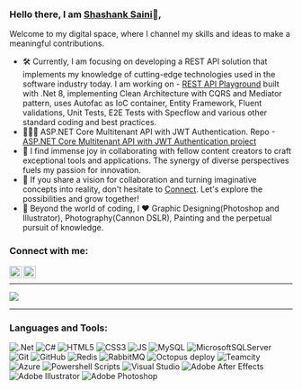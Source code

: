 ### Hello there, I am  <a href="https://in.linkedin.com/in/shashanksaini203">Shashank Saini</a>👋,

Welcome to my digital space, where I channel my skills and ideas to make a meaningful contributions.

- 🛠️ Currently, I am focusing on developing a REST API solution that implements my knowledge of cutting-edge technologies used in the software industry today. I am working on - [REST API Playground](https://github.com/ShashankSaini203/RestApiPlayground) built with .Net 8, implementing Clean Architecture with CQRS and Mediator pattern, uses Autofac as IoC container, Entity Framework, Fluent validations, Unit Tests, E2E Tests with Specflow and various other standard coding and best practices.
- 👨🏻‍💻 ASP.NET Core Multitenant API with JWT Authentication. Repo -[ASP.NET Core Multitenant API with JWT Authentication project](https://github.com/ShashankSaini203/Multitenant-API-with-JWT-Authentication-.NETCore5.0)
- 🌱 I find immense joy in collaborating with fellow content creators to craft exceptional tools and applications. The synergy of diverse perspectives fuels my passion for innovation.
- 💬 If you share a vision for collaboration and turning imaginative concepts into reality, don't hesitate to [Connect](https://in.linkedin.com/in/shashanksaini203). Let's explore the possibilities and grow together!
- 🥷 Beyond the world of coding, I :heart: Graphic Designing(Photoshop and Illustrator), Photography(Cannon DSLR), Painting and the perpetual pursuit of knowledge.

### Connect with me:

[<img align="left" alt="Shashank Saini-LinkedIn" width="22px" src="https://github.com/ShashankSaini203/ShashankSaini203/assets/85224795/39755a26-7e0e-4485-9308-7d662f42e11c" />](https://in.linkedin.com/in/shashanksaini203)
[<img align="left" alt="Shashank Saini-Instagram" width="22px" src="https://github.com/ShashankSaini203/ShashankSaini203/assets/85224795/46260184-f022-4807-99f2-014da057b014" />](https://www.instagram.com/shashank.evolution)

<br />

---

![](https://github-readme-stats.vercel.app/api/top-langs/?username=ShashankSaini203&theme=light&hide_border=false&include_all_commits=yes&count_private=false&layout=compact)

---
### Languages and Tools:

![.Net](https://img.shields.io/badge/.NET-5C2D91?style=for-the-badge&logo=.net&logoColor=white) 
![C#](https://img.shields.io/badge/c%23-%23239120.svg?style=for-the-badge&logo=c-sharp&logoColor=white) 
![HTML5](https://img.shields.io/badge/html5-%23E34F26.svg?style=for-the-badge&logo=html5&logoColor=white) 
![CSS3](https://img.shields.io/badge/CSS3-1572B6?style=for-the-badge&logo=css3&logoColor=white)
![JS](https://img.shields.io/badge/Javascript-F7DF1E?style=for-the-badge&logo=Javascript&logoColor=black)
![MySQL](https://img.shields.io/badge/mysql-%2300f.svg?style=for-the-badge&logo=mysql&logoColor=white) 
![MicrosoftSQLServer](https://img.shields.io/badge/Microsoft%20SQL%20Sever-CC2927?style=for-the-badge&logo=microsoft%20sql%20server&logoColor=white) 
![Git](https://img.shields.io/badge/Git-F05032?style=for-the-badge&logo=git&logoColor=white)
![GitHub](https://img.shields.io/badge/GitHub-181717?style=for-the-badge&logo=github&logoColor=white)
![Redis](https://img.shields.io/badge/redis-%23DD0031.svg?style=for-the-badge&logo=redis&logoColor=white) 
![RabbitMQ](https://img.shields.io/badge/RabbitMQ-FF6600?style=for-the-badge&logo=RabbitMQ&logoColor=white)
![Octopus deploy](https://img.shields.io/badge/Octopus%20deploy-2F93E0?style=for-the-badge&logo=octopusdeploy&logoColor=white)
![Teamcity](https://img.shields.io/badge/TeamCity-000000?style=for-the-badge&logo=TeamCity&logoColor=white)
![Azure](https://img.shields.io/badge/azure-%230072C6.svg?style=for-the-badge&logo=azure-devops&logoColor=white) 
![Powershell Scripts](https://img.shields.io/badge/powershell-5391FE?style=for-the-badge&logo=powershell&logoColor=white)
![Visual Studio](https://img.shields.io/badge/Visual%20Studio-5C2D91?style=for-the-badge&logo=visualstudio&logoColor=white)
![Adobe After Effects](https://img.shields.io/badge/Adobe%20After%20Effects-9999FF.svg?style=for-the-badge&logo=Adobe%20After%20Effects&logoColor=white) 
![Adobe Illustrator](https://img.shields.io/badge/adobeillustrator-%23FF9A00.svg?style=for-the-badge&logo=adobeillustrator&logoColor=white) 
![Adobe Photoshop](https://img.shields.io/badge/adobephotoshop-%2331A8FF.svg?style=for-the-badge&logo=adobephotoshop&logoColor=white)
<br/>
